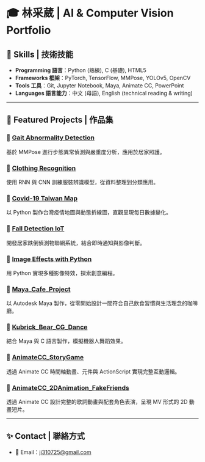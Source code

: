 # 🎓 林采葳 | AI & Computer Vision Portfolio

## 🧰 Skills | 技術技能
- **Programming 語言**：Python (熟練), C (基礎), HTML5
- **Frameworks 框架**：PyTorch, TensorFlow, MMPose, YOLOv5, OpenCV
- **Tools 工具**：Git, Jupyter Notebook, Maya, Animate CC, PowerPoint
- **Languages 語言能力**：中文 (母語), English (technical reading & writing)

---

## 📂 Featured Projects | 作品集

### 📌 [Gait Abnormality Detection](./Gait_Abnormality_Detection)
基於 MMPose 進行步態異常偵測與嚴重度分析，應用於居家照護。

### 📌 [Clothing Recognition](./Clothing_Recognition)
使用 RNN 與 CNN 訓練服裝辨識模型，從資料整理到分類應用。

### 📌 [Covid-19 Taiwan Map](./Covid19_Taiwan_Map)
以 Python 製作台灣疫情地圖與動態折線圖，直觀呈現每日數據變化。

### 📌 [Fall Detection IoT](./Fall_Detection_IoT)
開發居家跌倒偵測物聯網系統，結合即時通知與影像判斷。

### 📌 [Image Effects with Python](./Image_Effects_Python)
用 Python 實現多種影像特效，探索創意編程。

### 📌 [Maya_Cafe_Project](./Maya_Cafe_Project)
以 Autodesk Maya 製作，從零開始設計一間符合自己飲食習慣與生活理念的咖啡廳。

### 📌 [Kubrick_Bear_CG_Dance](./Kubrick_Bear_CG_Dance)
結合 Maya 與 C 語言製作，模擬機器人舞蹈效果。

### 📌 [AnimateCC_StoryGame](./AnimateCC_StoryGame)
透過 Animate CC 時間軸動畫、元件與 ActionScript 實現完整互動邏輯。

### 📌 [AnimateCC_2DAnimation_FakeFriends](./AnimateCC_2DAnimation_FakeFriends)
透過 Animate CC 設計完整的歌詞動畫與配套角色表演，呈現 MV 形式的 2D 動畫短片。

---

## ✨ Contact | 聯絡方式
- 📧 Email：ji310725@gmail.com
